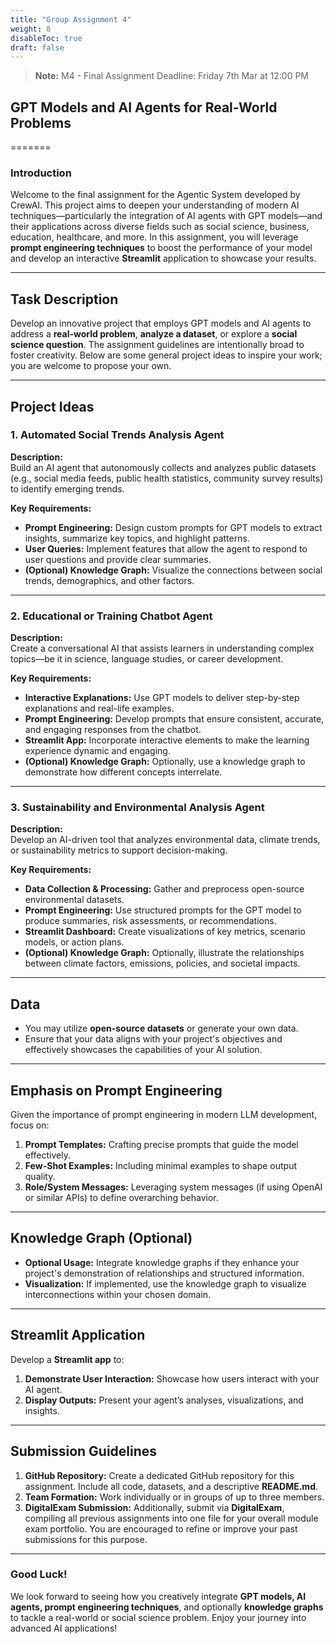 ```yaml
---
title: "Group Assignment 4"
weight: 8
disableToc: true
draft: false
---
```


> **Note:** M4 - Final Assignment Deadline: Friday 7th Mar at 12:00 PM

## GPT Models and AI Agents for Real-World Problems

=======
### Introduction
Welcome to the final assignment for the Agentic System developed by CrewAI. This project aims to deepen your understanding of modern AI techniques—particularly the integration of AI agents with GPT models—and their applications across diverse fields such as social science, business, education, healthcare, and more. In this assignment, you will leverage **prompt engineering techniques** to boost the performance of your model and develop an interactive **Streamlit** application to showcase your results.

---

## Task Description
Develop an innovative project that employs GPT models and AI agents to address a **real-world problem**, **analyze a dataset**, or explore a **social science question**. The assignment guidelines are intentionally broad to foster creativity. Below are some general project ideas to inspire your work; you are welcome to propose your own.

---

## Project Ideas

### 1. Automated Social Trends Analysis Agent
**Description:**  
Build an AI agent that autonomously collects and analyzes public datasets (e.g., social media feeds, public health statistics, community survey results) to identify emerging trends.

**Key Requirements:**  
- **Prompt Engineering:** Design custom prompts for GPT models to extract insights, summarize key topics, and highlight patterns.
- **User Queries:** Implement features that allow the agent to respond to user questions and provide clear summaries.
- **(Optional) Knowledge Graph:** Visualize the connections between social trends, demographics, and other factors.

---

### 2. Educational or Training Chatbot Agent
**Description:**  
Create a conversational AI that assists learners in understanding complex topics—be it in science, language studies, or career development.

**Key Requirements:**  
- **Interactive Explanations:** Use GPT models to deliver step-by-step explanations and real-life examples.
- **Prompt Engineering:** Develop prompts that ensure consistent, accurate, and engaging responses from the chatbot.
- **Streamlit App:** Incorporate interactive elements to make the learning experience dynamic and engaging.
- **(Optional) Knowledge Graph:** Optionally, use a knowledge graph to demonstrate how different concepts interrelate.

---

### 3. Sustainability and Environmental Analysis Agent
**Description:**  
Develop an AI-driven tool that analyzes environmental data, climate trends, or sustainability metrics to support decision-making.

**Key Requirements:**  
- **Data Collection & Processing:** Gather and preprocess open-source environmental datasets.
- **Prompt Engineering:** Use structured prompts for the GPT model to produce summaries, risk assessments, or recommendations.
- **Streamlit Dashboard:** Create visualizations of key metrics, scenario models, or action plans.
- **(Optional) Knowledge Graph:** Optionally, illustrate the relationships between climate factors, emissions, policies, and societal impacts.

---

## Data
- You may utilize **open-source datasets** or generate your own data.
- Ensure that your data aligns with your project's objectives and effectively showcases the capabilities of your AI solution.

---

## Emphasis on Prompt Engineering
Given the importance of prompt engineering in modern LLM development, focus on:
1. **Prompt Templates:** Crafting precise prompts that guide the model effectively.
2. **Few-Shot Examples:** Including minimal examples to shape output quality.
3. **Role/System Messages:** Leveraging system messages (if using OpenAI or similar APIs) to define overarching behavior.

---

## Knowledge Graph (Optional)
- **Optional Usage:** Integrate knowledge graphs if they enhance your project's demonstration of relationships and structured information.
- **Visualization:** If implemented, use the knowledge graph to visualize interconnections within your chosen domain.

---

## Streamlit Application
Develop a **Streamlit app** to:
1. **Demonstrate User Interaction:** Showcase how users interact with your AI agent.
2. **Display Outputs:** Present your agent’s analyses, visualizations, and insights.

---

## Submission Guidelines
1. **GitHub Repository:** Create a dedicated GitHub repository for this assignment. Include all code, datasets, and a descriptive **README.md**.
2. **Team Formation:** Work individually or in groups of up to three members.
3. **DigitalExam Submission:** Additionally, submit via **DigitalExam**, compiling all previous assignments into one file for your overall module exam portfolio. You are encouraged to refine or improve your past submissions for this purpose.

---

### Good Luck!
We look forward to seeing how you creatively integrate **GPT models, AI agents, prompt engineering techniques**, and optionally **knowledge graphs** to tackle a real-world or social science problem. Enjoy your journey into advanced AI applications!
